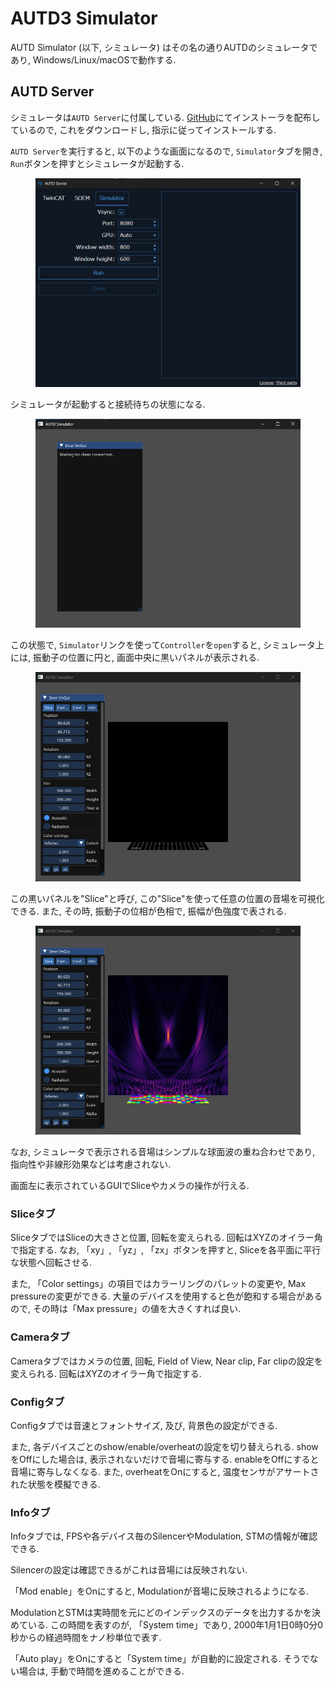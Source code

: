 # AUTD3 Simulator

AUTD Simulator (以下, シミュレータ) はその名の通りAUTDのシミュレータであり, Windows/Linux/macOSで動作する.

## AUTD Server

シミュレータは`AUTD Server`に付属している.
[GitHub](https://github.com/shinolab/autd3-server)にてインストーラを配布しているので, これをダウンロードし, 指示に従ってインストールする.

`AUTD Server`を実行すると, 以下のような画面になるので, `Simulator`タブを開き, `Run`ボタンを押すとシミュレータが起動する.

<figure>
  <img src="../../fig/Users_Manual/autdserver_simulator.jpg"/>
</figure>

シミュレータが起動すると接続待ちの状態になる.

<figure>
  <img src="../../fig/sim_waiting.jpg"/>
</figure>

この状態で, `Simulator`リンクを使って`Controller`を`open`すると, シミュレータ上には, 振動子の位置に円と, 画面中央に黒いパネルが表示される.

<figure>
  <img src="../../fig/sim_init.jpg"/>
</figure>

この黒いパネルを"Slice"と呼び, この"Slice"を使って任意の位置の音場を可視化できる.
また, その時, 振動子の位相が色相で, 振幅が色強度で表される.

<figure>
  <img src="../../fig/sim_focus.jpg"/>
</figure>

なお, シミュレータで表示される音場はシンプルな球面波の重ね合わせであり, 指向性や非線形効果などは考慮されない.

画面左に表示されているGUIでSliceやカメラの操作が行える.

### Sliceタブ

SliceタブではSliceの大きさと位置, 回転を変えられる.
回転はXYZのオイラー角で指定する.
なお, 「xy」, 「yz」, 「zx」ボタンを押すと, Sliceを各平面に平行な状態へ回転させる.

また, 「Color settings」の項目ではカラーリングのパレットの変更や, Max pressureの変更ができる.
大量のデバイスを使用すると色が飽和する場合があるので, その時は「Max pressure」の値を大きくすれば良い.

### Cameraタブ

Cameraタブではカメラの位置, 回転, Field of View, Near clip, Far clipの設定を変えられる.
回転はXYZのオイラー角で指定する.

### Configタブ

Configタブでは音速とフォントサイズ, 及び, 背景色の設定ができる.

また, 各デバイスごとのshow/enable/overheatの設定を切り替えられる.
showをOffにした場合は, 表示されないだけで音場に寄与する.
enableをOffにすると音場に寄与しなくなる.
また, overheatをOnにすると, 温度センサがアサートされた状態を模擬できる.

### Infoタブ

Infoタブでは, FPSや各デバイス毎のSilencerやModulation, STMの情報が確認できる.

Silencerの設定は確認できるがこれは音場には反映されない.

「Mod enable」をOnにすると, Modulationが音場に反映されるようになる.

ModulationとSTMは実時間を元にどのインデックスのデータを出力するかを決めている.
この時間を表すのが, 「System time」であり, 2000年1月1日0時0分0秒からの経過時間をナノ秒単位で表す.

「Auto play」をOnにすると「System time」が自動的に設定される.
そうでない場合は, 手動で時間を進めることができる.
